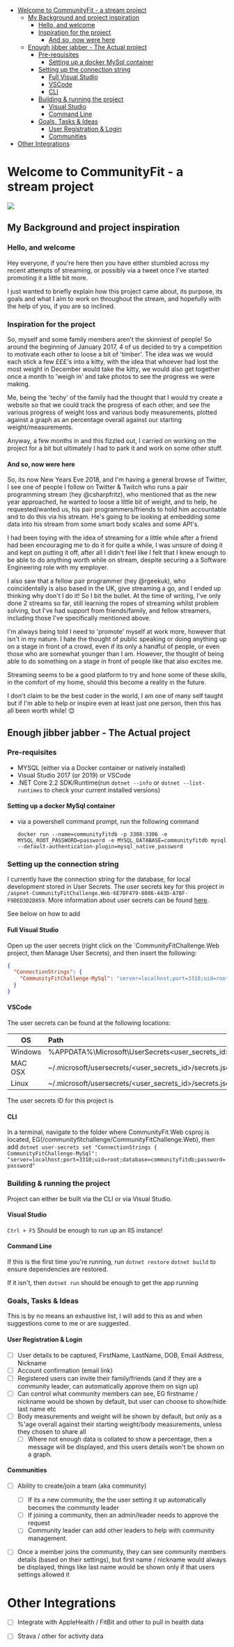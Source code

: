 - [Welcome to CommunityFit - a stream project](#welcome-to-communityfit---a-stream-project)
  - [My Background and project inspiration](#my-background-and-project-inspiration)
    - [Hello, and welcome](#hello-and-welcome)
    - [Inspiration for the project](#inspiration-for-the-project)
      - [And so, now were here](#and-so-now-were-here)
  - [Enough jibber jabber - The Actual project](#enough-jibber-jabber---the-actual-project)
    - [Pre-requisites](#pre-requisites)
      - [Setting up a docker MySql container](#setting-up-a-docker-mysql-container)
    - [Setting up the connection string](#setting-up-the-connection-string)
      - [Full Visual Studio](#full-visual-studio)
      - [VSCode](#vscode)
      - [CLI](#cli)
    - [Building & running the project](#building--running-the-project)
      - [Visual Studio](#visual-studio)
      - [Command Line](#command-line)
    - [Goals, Tasks & Ideas](#goals-tasks--ideas)
      - [User Registration & Login](#user-registration--login)
      - [Communities](#communities)
- [Other Integrations](#other-integrations)

# Welcome to CommunityFit - a stream project 

![](Logo-Black.png)

## My Background and project inspiration

### Hello, and welcome

Hey everyone, if you're here then you have either stumbled across my recent attempts of streaming, or possibly via a tweet once I've started promoting it a little bit more.

I just wanted to briefly explain how this project came about, its purpose, its goals and what I aim to work on throughout the stream, and hopefully with the help of you, if you are so inclined.

### Inspiration for the project

So, myself and some family members aren't the skinniest of people! So around the beginning of January 2017, 4 of us decided to try a competition to motivate each other to loose a bit of 'timber'. The idea was we would each stick a few £££'s into a kitty, with the idea that whoever had lost the most weight in December would take the kitty, we would also get together once a month to 'weigh in' and take photos to see the progress we were making.

Me, being the 'techy' of the family had the thought that I would try create a website so that we could track the progress of each other, and see the various progress of weight loss and various body measurements, plotted against a graph as an percentage overall against our starting weight/measurements.

Anyway, a few months in and this fizzled out, I carried on working on the project for a bit but ultimately I had to park it and work on some other stuff.

#### And so, now were here

So, its now New Years Eve 2018, and I'm having a general browse of Twitter, I see one of people I follow on Twitter & Twitch who runs a pair programming stream (hey @csharpfritz), who mentioned that as the new year approached, he wanted to loose a little bit of weight, and to help, he requested/wanted us, his pair programmers/friends to hold him accountable and to do this via his stream. He's going to be looking at embedding some data into his stream from some smart body scales and some API's.

I had been toying with the idea of streaming for a little while after a friend had been encouraging me to do it for quite a while, I was unsure of doing it and kept on putting it off, after all I didn't feel like I felt that I knew enough to be able to do anything worth while on stream, despite securing a a Software Engineering role with my employer.

I also saw that a fellow pair programmer (hey @rgeekuk), who coincidentally is also based in the UK, give streaming a go, and I ended up thinking why don't I do it! So I bit the bullet. At the time of writing, I've only done 2 streams so far, still learning the ropes of streaming whilst problem solving, but I've had support from friends/family, and fellow streamers, including those I've specifically mentioned above.

I'm always being told I need to 'promote' myself at work more, however that isn't in my nature. I hate the thought of public speaking or doing anything up on a stage in front of a crowd, even if its only a handful of people, or even those who are somewhat younger than I am. However, the thought of being able to do something on a stage in front of people like that also excites me.

Streaming seems to be a good platform to try and hone some of these skills, in the comfort of my home, should this become a reality in the future.

I don't claim to be the best coder in the world, I am one of many self taught but if I'm able to help or inspire even at least just one person, then this has all been worth while! 😊

## Enough jibber jabber -  The Actual project

### Pre-requisites

- MYSQL (either via a Docker container  or natively installed)
- Visual Studio 2017 (or 2019) or VSCode
- .NET Core 2.2 SDK/Runtime(run `dotnet --info` or `dotnet --list-runtimes` to check your current installed versions)


#### Setting up a docker MySql container
 
 - via a powershell command prompt, run the following command
 
   `docker run --name=communityfitdb -p 3308:3306 -e MYSQL_ROOT_PASSWORD=password -e MYSQL_DATABASE=communityfitdb mysql --default-authentication-plugin=mysql_native_password`


### Setting up the connection string

I currently have the connection string for the database, for local development stored in User Secrets. The user secrets key for this project in `/aspnet-CommunityFitChallenge.Web-6E7BF479-8086-443D-A7BF-F9DED3D2D859`. More information about user secrets can be found [here](https://docs.microsoft.com/en-us/aspnet/core/security/app-secrets?view=aspnetcore-2.2&tabs=linux).

 See below on how to add 

#### Full Visual Studio

Open up the user secrets (right click on the `CommunityFitChallenge.Web project, then Manage User Secrets), and then insert the following:

```json
{
  "ConnectionStrings": {
    "CommunityFitChallenge-MySql": "server=localhost;port=3310;uid=root;database=communityfitdb;password=password"
  }
}
```

#### VSCode

The user secrets can be found at the following locations:

  |OS     |Path|
  |-------|:--------------------------------------------------------------|
  |Windows| %APPDATA%\Microsoft\UserSecrets\<user_secrets_id>\secrets.json|
  |MAC OSX| ~/.microsoft/usersecrets/<user_secrets_id>/secrets.json m     |
  |Linux  | ~/.microsoft/usersecrets/<user_secrets_id>/secrets.json       |

The user secrets ID for this project is 

#### CLI

In a terminal, navigate to the folder where CommunityFit.Web csproj is located, EG(/communityfitchallenge/CommunityFitChallenge.Web), then add 
`dotnet user-secrets set "ConnectionStrings { CommunityFitChallenge-MySql": "server=localhost;port=3310;uid=root;database=communityfitdb;password=password"`

### Building & running the project

Project can either be built via the CLI or via Visual Studio. 

#### Visual Studio 

`Ctrl + F5` Should be enough to run up an IIS instance!

#### Command Line

If this is the first time you're running, run 
`dotnet restore`
`dotnet build`
to ensure dependencies are restored.

If it isn't, then `dotnet run` should be enough to get the app running

### Goals, Tasks & Ideas

This is by no means an exhaustive list, I will add to this as and when suggestions come to me or are suggested.

#### User Registration & Login

- [ ] User details to be captured, FirstName, LastName, DOB, Email Address, Nickname
- [ ] Account confirmation (email link)
- [ ] Registered users can invite their family/friends (and if they are a community leader, can automatically approve them on sign up)
- [ ] Can control what community members can see, EG firstname / nickname would be shown by default, but user can choose to show/hide last name etc
- [ ] Body measurements and weight will be shown by default, but only as a %'age overall against their starting weight/body measurements, unless they chosen to share all
  - [ ] Where not enough data is collated to show a percentage, then a message will be displayed, and this users details won't be shown on a graph.

#### Communities

- [ ] Ability to create/join a team (aka community)
  - [ ] If its a new community, the the user setting it up automatically becomes the community leader
  - [ ] If joining a community, then an admin/leader needs to approve the request
  - [ ] Community leader can add other leaders to help with community management.
- [ ] Once a member joins the community, they can see community members details (based on their settings), but first name / nickname would always be displayed, things like last name would be shown only if that users settings allowed it


# Other Integrations

- [ ] Integrate with AppleHealth / FitBit and other to pull in health data
- [ ] Strava / other for activity data
 
